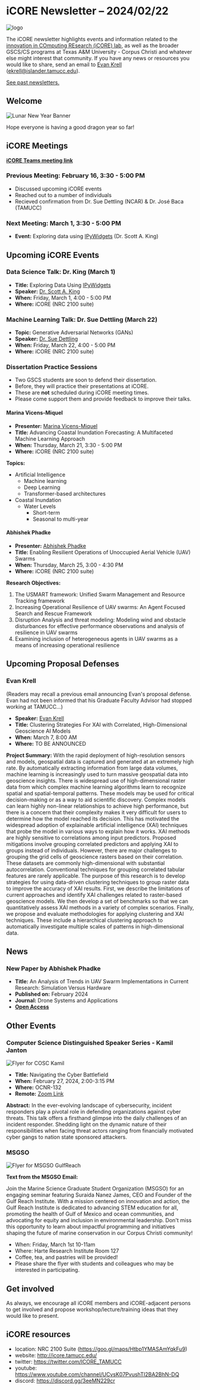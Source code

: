 # iCORE Newsletter – 2024/02/22

![logo](../img/logo_plain_sm.jpg)

The iCORE newsletter highlights events and information related to the [innovation in COmputing REsearch (iCORE) lab](https://icore.tamucc.edu/),
as well as the broader GSCS/CS programs at Texas A&M University - Corpus Christi and whatever else might interest that community.
If you have any news or resources you would like to share, send an email to [Evan Krell](https://scholar.google.com/citations?user=jLuwYGAAAAAJ&hl=en) (ekrell@islander.tamucc.edu).

[See past newsletters.](https://github.com/ekrell/icore_website/tree/main/news)

## Welcome

![Lunar New Year Banner](../img/LNY2024.jpg)

Hope everyone is having a good dragon year so far!


## iCORE Meetings

**[iCORE Teams meeting link](https://teams.microsoft.com/l/meetup-join/19%3Ameeting_NzFjYmU3NWQtYWM4OS00ZGE3LTk1NWEtZjU4NDMzODE5ZWZi%40thread.v2/0?context=%7B%22Tid%22%3A%2234cbfaf1-67a6-4781-a9ca-514eb2550b66%22%2C%22Oid%22%3A%22994c008b-0707-4f3c-8ac0-73b65e733430%22%2C%22MessageId%22%3A%220%22%7D)**

### Previous Meeting: February 16, 3:30 - 5:00 PM

- Discussed upcoming iCORE events
- Reached out to a number of individuals
- Recieved confirmation from Dr. Sue Dettling (NCAR) & Dr. José Baca (TAMUCC)

### Next Meeting: March 1, 3:30 - 5:00 PM

- **Event:** Exploring data using [IPyWidgets](https://ipywidgets.readthedocs.io/en/stable/) (Dr. Scott A. King)


## Upcoming iCORE Events

### Data Science Talk: Dr. King (March 1)

- **Title:** Exploring Data Using [IPyWidgets](https://ipywidgets.readthedocs.io/en/stable/)
- **Speaker:** [Dr. Scott A. King](http://faculty.tamucc.edu/sking/)
- **When:** Friday, March 1, 4:00 - 5:00 PM
- **Where:** iCORE (NRC 2100 suite)

### Machine Learning Talk: Dr. Sue Dettling (March 22)

- **Topic:** Generative Adversarial Networks (GANs)
- **Speaker:** [Dr. Sue Dettling](https://staff.ucar.edu/users/dettling)
- **When:** Friday, March 22, 4:00 - 5:00 PM
- **Where:** iCORE (NRC 2100 suite)

### Dissertation Practice Sessions

- Two GSCS students are soon to defend their dissertation.
- Before, they will practice their presentations at iCORE.
- These are **not** scheduled during iCORE meeting times.
- Please come support them and provide feedback to improve their talks. 

#### Marina Vicens-Miquel

- **Presenter:** [Marina Vicens-Miquel](https://marinavicensmiquel.github.io/)
- **Title:** Advancing Coastal Inundation Forecasting: A Multifaceted Machine Learning Approach
- **When:** Thursday, March 21, 3:30 - 5:00 PM
- **Where:** iCORE (NRC 2100 suite)

**Topics:**
- Artificial Intelligence
  - Machine learning
  - Deep Learning
  - Transformer-based architectures
- Coastal Inundation
  - Water Levels
    - Short-term
    - Seasonal to multi-year

#### Abhishek Phadke

- **Presenter:** [Abhishek Phadke](https://sites.google.com/view/abhishek-phadke)
- **Title:** Enabling Resilient Operations of Unoccupied Aerial Vehicle (UAV) Swarms
- **When:** Thursday, March 25, 3:00 - 4:30 PM
- **Where:** iCORE (NRC 2100 suite)

**Research Objectives:**
1. The USMART framework: Unified Swarm Management and Resource Tracking framework
2. Increasing Operational Resilience of UAV swarms: An Agent Focused Search and Rescue Framework
3. Disruption Analysis and threat modeling: Modeling wind and obstacle disturbances for effective performance observations and analysis of resilience in UAV swarms
4. Examining inclusion of heterogeneous agents in UAV swarms as a means of increasing operational resilience


## Upcoming Proposal Defenses

### Evan Krell

(Readers may recall a previous email announcing Evan's proposal defense. Evan had not been informed that his Graduate Faculty Advisor had stopped working at TAMUCC...)

- **Speaker:** [Evan Krell]()
- **Title:** Clustering Strategies For XAI with Correlated, High-Dimensional Geoscience AI Models
- **When:** March 7, 8:00 AM
- **Where:** TO BE ANNOUNCED

**Project Summary:** With the rapid deployment of high-resolution sensors and models, geospatial data is captured and generated at an extremely high rate. By automatically extracting information from large data volumes, machine learning is increasingly used to turn massive geospatial data into geoscience insights. There is widespread use of high-dimensional raster data from which complex machine learning algorithms learn to recognize spatial and spatial-temporal patterns. These models may be used for critical decision-making or as a way to aid scientific discovery. Complex models can learn highly non-linear relationships to achieve high performance, but there is a concern that their complexity makes it very difficult for users to determine how the model reached its decision. This has motivated the widespread adoption of explainable artificial intelligence (XAI) techniques that probe the model in various ways to explain how it works. XAI methods are highly sensitive to correlations among input predictors. Proposed mitigations involve grouping correlated predictors and applying XAI to groups instead of individuals. However, there are major challenges to grouping the grid cells of geoscience rasters based on their correlation. These datasets are commonly high-dimensional with substantial autocorrelation. Conventional techniques for grouping correlated tabular features are rarely applicable. The purpose of this research is to develop strategies for using data-driven clustering techniques to group raster data to improve the accuracy of XAI results. First, we describe the limitations of current approaches and identify XAI challenges related to raster-based geoscience models. We then develop a set of benchmarks so that we can quantitatively assess XAI methods in a variety of complex scenarios. Finally, we propose and evaluate methodologies for applying clustering and XAI techniques. These include a hierarchical clustering approach to automatically investigate multiple scales of patterns in high-dimensional data.

## News

### New Paper by Abhishek Phadke

- **Title:** An Analysis of Trends in UAV Swarm Implementations in Current Research: Simulation Versus Hardware
- **Published on:** February 2024
- **Journal:** Drone Systems and Applications
- **[Open Access](https://cdnsciencepub.com/doi/abs/10.1139/dsa-2023-0099)**

## Other Events

### Computer Science Distinguished Speaker Series - Kamil Janton

![Flyer for COSC Kamil](../img/kamil_cybersec.jpg)

- **Title:** Navigating the Cyber Battlefield
- **When:** February 27, 2024,  2:00-3:15 PM
- **Where:** OCNR-132
- **Remote:** [Zoom Link](https://tamucc.zoom.us/j/99973757598?pwd=SHh3VlF6WHZOa1BWVTBGSit6NW9Gdz09
)

**Abstract:** In the ever-evolving landscape of cybersecurity, incident responders play a pivotal role in defending organizations against cyber threats. This talk offers a firsthand glimpse into the daily challenges of an incident responder. Shedding light on the dynamic nature of their responsibilities when facing threat actors ranging from financially motivated cyber gangs to nation state sponsored attackers.

### MSGSO 

![Flyer for MSGSO GulfReach](../img/msgso_gulfreach.jpg)

**Text from the MSGSO Email:**

Join the Marine Science Graduate Student Organization (MSGSO) for an engaging seminar featuring Suraida Nanez James, CEO and Founder of the Gulf Reach Institute. With a mission centered on innovation and action, the Gulf Reach Institute is dedicated to advancing STEM education for all, promoting the health of Gulf of Mexico and ocean communities, and advocating for equity and inclusion in environmental leadership. Don't miss this opportunity to learn about impactful programming and initiatives shaping the future of marine conservation in our Corpus Christi community!

- When: Friday, March 1st 10-11am
- Where: Harte Research Institute Room 127
- Coffee, tea, and pastries will be provided!
- Please share the flyer with students and colleagues who may be interested in participating. 

## Get involved

As always, we encourage all iCORE members and iCORE-adjacent persons to get involved and propose workshop/lecture/training ideas that they would like to present.

## iCORE resources

- location: NRC 2100 Suite (https://goo.gl/maps/Htbp1YMASAmYqkFu9)
- website: http://icore.tamucc.edu/
- twitter: https://twitter.com/ICORE_TAMUCC
- youtube: https://www.youtube.com/channel/UCvsK07PvushTI2BA2BhN-DQ
- discord: https://discord.gg/3eeMN229cr

